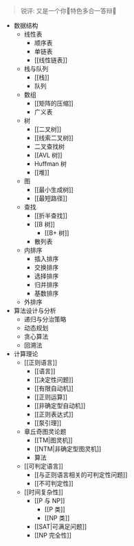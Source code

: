 > 锐评: 又是一个你🍐特色多合一答辩🤣

- 数据结构
	- 线性表
		- 顺序表
		- 单链表
		- [[线性链表]]
	- 栈与队列
		- [[栈]]
		- 队列
	- 数组
		- [[矩阵的压缩]]
		- 广义表
	- 树
		- [[二叉树]]
		- [[线索二叉树]]
		- 二叉查找树
		- [[AVL 树]]
		- Huffman 树
		- [[堆]]
	- 图
		- [[最小生成树]]
		- [[最短路径]]
	- 查找
		- [[折半查找]]
		- [[B 树]]
			- [[B+ 树]]
		- 散列表
	- 内排序
		- 插入排序
		- 交换排序
		- 选择排序
		- 归并排序
		- 基数排序
	- 外排序
- 算法设计与分析
	- 递归与分治策略
	- 动态规划
	- 贪心算法
	- 回溯法
- 计算理论
	- [[正则语言]]
		- [[语言]]
		- [[决定性问题]]
		- [[有限自动机]]
		- [[正则运算]]
		- [[非确定型自动机]]
		- [[正则表达式]]
		- [[泵引理]]
	- 章丘奇图灵论题
		- [[TM|图灵机]]
		- [[NTM|非确定型图灵机]]
		- 算法
	- [[可判定语言]]
		- [[与正则语言相关的可判定性问题]]
		- [[不可判定性]]
	- [[时间复杂性]]
		- [[P 与 NP]]
			- [[P 类]]
			- [[NP 类]]
		- [[SAT|可满足问题]]
		- [[NP 完全性]]